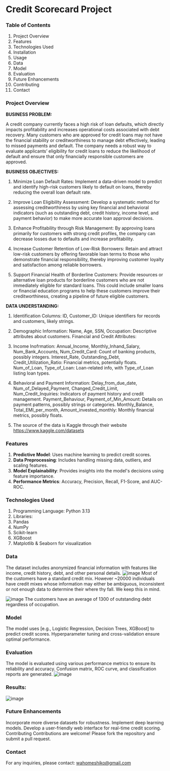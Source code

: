 # **Credit Scorecard Project**

### **Table of Contents**
1. Project Overview
2. Features
3. Technologies Used
4. Installation
5. Usage
6. Data
7. Model
8. Evaluation
9. Future Enhancements
10. Contributing
11. Contact

### **Project Overview**
**BUSINESS PROBLEM:**

A credit company currently faces a high risk of loan defaults, which directly impacts profitability and increases operational costs associated with debt recovery. Many customers who are approved for credit loans may not have the financial stability or creditworthiness to manage debt effectively, leading to missed payments and default. The company needs a robust way to evaluate applicants’ eligibility for credit loans to reduce the likelihood of default and ensure that only financially responsible customers are approved.

**BUSINESS OBJECTIVES:**
1. Minimize Loan Default Rates: Implement a data-driven model to predict and identify high-risk customers likely to default on loans, thereby reducing the overall loan default rate.
2. Improve Loan Eligibility Assessment: Develop a systematic method for assessing creditworthiness by using key financial and behavioral indicators (such as outstanding debt, credit history, income level, and payment behavior) to make more accurate loan approval decisions.

3. Enhance Profitability through Risk Management: By approving loans primarily for customers with strong credit profiles, the company can decrease losses due to defaults and increase profitability.

4. Increase Customer Retention of Low-Risk Borrowers: Retain and attract low-risk customers by offering favorable loan terms to those who demonstrate financial responsibility, thereby improving customer loyalty and satisfaction among reliable borrowers.

5. Support Financial Health of Borderline Customers: Provide resources or alternative loan products for borderline customers who are not immediately eligible for standard loans. This could include smaller loans or financial education programs to help these customers improve their creditworthiness, creating a pipeline of future eligible customers.

**DATA UNDERSTANDING:**
1. Identification Columns: ID, Customer_ID: Unique identifiers for records and customers, likely strings.

2. Demographic Information: Name, Age, SSN, Occupation: Descriptive attributes about customers. Financial and Credit Attributes:

3. Income Inofrmation: Annual_Income, Monthly_Inhand_Salary, Num_Bank_Accounts, Num_Credit_Card: Count of banking products, possibly integers. Interest_Rate, Outstanding_Debt, Credit_Utilization_Ratio: Financial metrics, potentially floats. Num_of_Loan, Type_of_Loan: Loan-related info, with Type_of_Loan listing loan types.

4. Behavioral and Payment Information: Delay_from_due_date, Num_of_Delayed_Payment, Changed_Credit_Limit, Num_Credit_Inquiries: Indicators of payment history and credit management. Payment_Behaviour, Payment_of_Min_Amount: Details on payment patterns, possibly strings or categories. Monthly_Balance, Total_EMI_per_month, Amount_invested_monthly: Monthly financial metrics, possibly floats.

5. The source of the data is Kaggle through their website https://www.kaggle.com/datasets

### **Features**
1. **Predictive Model**: Uses machine learning to predict credit scores.
2. **Data Preprocessing**: Includes handling missing data, outliers, and scaling features.
3. **Model Explainability**: Provides insights into the model's decisions using feature importance.
4. **Performance Metrics**: Accuracy, Precision, Recall, F1-Score, and AUC-ROC.

### **Technologies Used**
1. Programming Language: Python 3.13
2. Libraries:
3. Pandas
4. NumPy
5. Scikit-learn
6. XGBoost
7. Matplotlib & Seaborn for visualization

  
### **Data**
The dataset includes anonymized financial information with features like income, credit history, debt, and other personal details.
![image](https://github.com/user-attachments/assets/45aaa2f7-6bde-4815-9ca2-0835ef53d7da)
Most of the customers have a standard credit mix. However ~20000 individuals have credit mixes whose information may either be ambiguous, 
inconsistent or not enough data to determine their where thy fall. We keep this in mind.

![image](https://github.com/user-attachments/assets/10cf1c30-40b7-4714-b471-d1161696c51b)
The customers have an average of 1300 of outstanding debt regardless of occupation.


### **Model**
The model uses [e.g., Logistic Regression, Decision Trees, XGBoost] to predict credit scores. Hyperparameter tuning and cross-validation ensure optimal performance.

### **Evaluation**
The model is evaluated using various performance metrics to ensure its reliability and accuracy. Confusion matrix, ROC curve, and classification reports are generated.
![image](https://github.com/user-attachments/assets/7014d382-e98d-444c-930e-68c4d8b3c6a9)


### **Results:**
![image](https://github.com/user-attachments/assets/5814f037-1087-4524-9b84-f70d8773a292)


### **Future Enhancements**
Incorporate more diverse datasets for robustness.
Implement deep learning models.
Develop a user-friendly web interface for real-time credit scoring.
Contributing
Contributions are welcome! Please fork the repository and submit a pull request.

### **Contact**
For any inquiries, please contact:
wahomeshiko@gmail.com 
